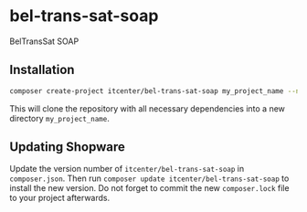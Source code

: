 # bel-trans-sat-soap
BelTransSat SOAP

## Installation

```bash
composer create-project itcenter/bel-trans-sat-soap my_project_name --no-interaction --stability=dev
```

This will clone the repository with all necessary dependencies into a new directory `my_project_name`.

## Updating Shopware

Update the version number of `itcenter/bel-trans-sat-soap` in `composer.json`. Then run `composer update itcenter/bel-trans-sat-soap`
to install the new version. Do not forget to commit the new `composer.lock` file to your project afterwards.

